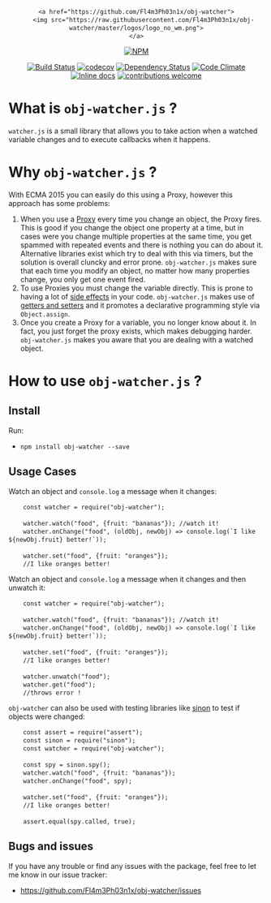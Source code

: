 <div align="center">

    <a href="https://github.com/Fl4m3Ph03n1x/obj-watcher">
        <img src="https://raw.githubusercontent.com/Fl4m3Ph03n1x/obj-watcher/master/logos/logo_no_wm.png">
    </a>

</div>

<div align="center">

[![NPM](https://nodei.co/npm/obj-watcher.png?downloads=true&downloadRank=true&stars=true)](https://nodei.co/npm/obj-watcher/)

</div>

<div align="center">

[![Build Status](https://travis-ci.org/Fl4m3Ph03n1x/obj-watcher.svg?branch=master)](https://travis-ci.org/Fl4m3Ph03n1x/obj-watcher)
[![codecov](https://codecov.io/gh/Fl4m3Ph03n1x/obj-watcher/branch/master/graph/badge.svg)](https://codecov.io/gh/Fl4m3Ph03n1x/obj-watcher)
[![Dependency Status](https://www.versioneye.com/user/projects/595386cf368b080067233ec8/badge.svg)](https://www.versioneye.com/user/projects/595386cf368b080067233ec8)
[![Code Climate](https://codeclimate.com/github/Fl4m3Ph03n1x/obj-watcher/badges/gpa.svg)](https://codeclimate.com/github/Fl4m3Ph03n1x/obj-watcher)
[![Inline docs](http://inch-ci.org/github/Fl4m3Ph03n1x/obj-watcher.svg?branch=master)](http://inch-ci.org/github/Fl4m3Ph03n1x/obj-watcher)
[![contributions welcome](https://img.shields.io/badge/contributions-welcome-brightgreen.svg?style=flat)](https://github.com/dwyl/esta/issues)

</div>

# What is `obj-watcher.js` ?

`watcher.js` is a small library that allows you to take action when a watched
variable changes and to execute callbacks when it happens.

# Why `obj-watcher.js` ?

With ECMA 2015 you can easily do this using a Proxy, however this approach has
some problems:

1. When you use a [Proxy](https://developer.mozilla.org/en/docs/Web/JavaScript/Reference/Global_Objects/Proxy)
every time you change an object, the Proxy fires. This is good if you change the object one  property
at a time, but in cases were you change multiple properties at the same time, you get
spammed with repeated events and there is nothing you can do about it. Alternative
libraries exist which try to deal with this via timers, but the solution is overall
cluncky and error prone. `obj-watcher.js` makes sure that each time you modify an object,
no matter how many properties change, you only get one event fired.
2. To use Proxies you must change the variable directly. This is prone to having
a lot of [side effects](https://github.com/ryanmcdermott/clean-code-javascript#functions)
in your code. `obj-watcher.js` makes use of [getters and setters](https://github.com/ryanmcdermott/clean-code-javascript#objects-and-data-structures)
and it promotes a declarative programming style via `Object.assign`.
3. Once you create a Proxy for a variable, you no longer know about it. In fact,
you just forget the proxy exists, which makes debugging harder. `obj-watcher.js`
makes you aware that you are dealing with a watched object.

# How to use `obj-watcher.js` ?

## Install

Run:

 - `npm install obj-watcher --save`

## Usage Cases

Watch an object and `console.log` a message when it changes:

        const watcher = require("obj-watcher");

        watcher.watch("food", {fruit: "bananas"}); //watch it!
        watcher.onChange("food", (oldObj, newObj) => console.log(`I like ${newObj.fruit} better!`));

        watcher.set("food", {fruit: "oranges"});
        //I like oranges better!


Watch an object and `console.log` a message when it changes and then unwatch it:

        const watcher = require("obj-watcher");

        watcher.watch("food", {fruit: "bananas"}); //watch it!
        watcher.onChange("food", (oldObj, newObj) => console.log(`I like ${newObj.fruit} better!`));

        watcher.set("food", {fruit: "oranges"});
        //I like oranges better!

        watcher.unwatch("food");
        watcher.get("food");
        //throws error !

`obj-watcher` can also be used with testing libraries like [sinon](http://sinonjs.org/)
to test if objects were changed:

        const assert = require("assert");
        const sinon = require("sinon");
        const watcher = require("obj-watcher");

        const spy = sinon.spy();
        watcher.watch("food", {fruit: "bananas"});
        watcher.onChange("food", spy);

        watcher.set("food", {fruit: "oranges"});
        //I like oranges better!

        assert.equal(spy.called, true);

## Bugs and issues

If you have any trouble or find any issues with the package, feel free to let me
know in our issue tracker:

 - https://github.com/Fl4m3Ph03n1x/obj-watcher/issues
